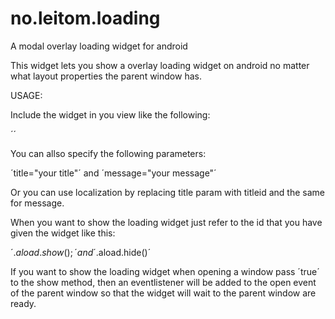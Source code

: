 no.leitom.loading
=================

A modal overlay loading widget for android

This widget lets you show a overlay loading widget on android no matter what layout properties the parent window has.

USAGE:

Include the widget in you view like the following:

´<Widget id="aload" platform="android" src="no.leitom.loading" />´

You can allso specify the following parameters:

´title="your title"´ and ´message="your message"´

Or you can use localization by replacing title param with titleid and the same for message.

When you want to show the loading widget just refer to the id that you have given the widget like this:

´$.aload.show();´ and ´$.aload.hide()´

If you want to show the loading widget when opening a window pass ´true´ to the show method, then an eventlistener will be added 
to the open event of the parent window so that the widget will wait to the parent window are ready.
